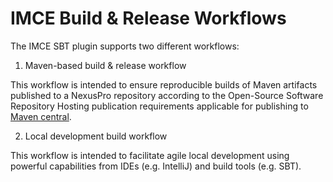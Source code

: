 # IMCE Build & Release Workflows

The IMCE SBT plugin supports two different workflows:

1) Maven-based build & release workflow

This workflow is intended to ensure reproducible builds of Maven artifacts
published to a NexusPro repository according to the Open-Source Software Repository Hosting
publication requirements applicable for publishing to [Maven central](http://search.maven.org).

2) Local development build workflow

This workflow is intended to facilitate agile local development using powerful capabilities
from IDEs (e.g. IntelliJ) and build tools (e.g. SBT).


